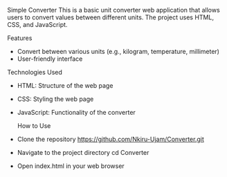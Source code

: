 Simple Converter
This is a basic unit converter web application that allows users to convert values between different units. The project uses HTML, CSS, and JavaScript.

Features
- Convert between various units (e.g., kilogram, temperature, millimeter)
- User-friendly interface
  
Technologies Used
- HTML: Structure of the web page
- CSS: Styling the web page
- JavaScript: Functionality of the converter

  How to Use
- Clone the repository  https://github.com/Nkiru-Ujam/Converter.git
- Navigate to the project directory
  cd Converter
- Open index.html in your web browser
